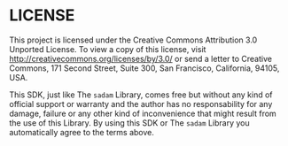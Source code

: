 # LICENSE

This project is licensed under the Creative Commons Attribution 3.0 Unported License. To view a copy of this license, visit http://creativecommons.org/licenses/by/3.0/ or send a letter to Creative Commons, 171 Second Street, Suite 300, San Francisco, California, 94105, USA.

This SDK, just like The `sadam` Library, comes free but without any kind of official support or warranty and the author has no responsability for any damage, failure or any other kind of inconvenience that might result from the use of this Library. By using this SDK or The `sadam` Library you automatically agree to the terms above.
